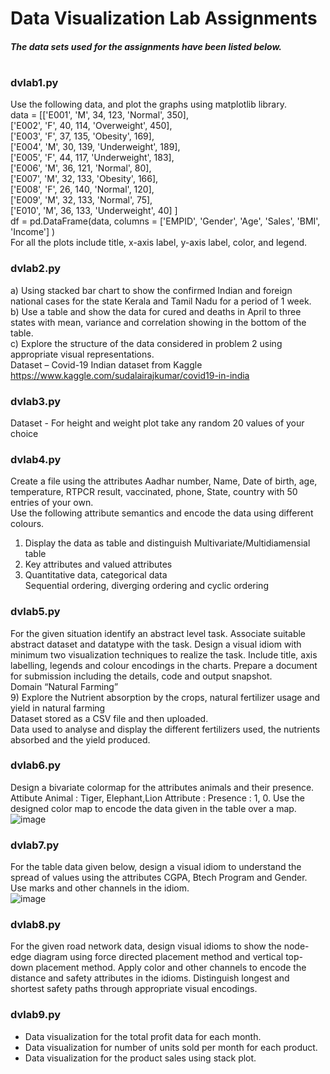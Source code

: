 # Data Visualization Lab Assignments
##### The data sets used for the assignments have been listed below.
#
### dvlab1.py
Use the following data, and plot the graphs using matplotlib library.  
data = [['E001', 'M', 34, 123, 'Normal', 350],  
        ['E002', 'F', 40, 114, 'Overweight', 450],  
        ['E003', 'F', 37, 135, 'Obesity', 169],  
        ['E004', 'M', 30, 139, 'Underweight', 189],  
        ['E005', 'F', 44, 117, 'Underweight', 183],  
        ['E006', 'M', 36, 121, 'Normal', 80],  
        ['E007', 'M', 32, 133, 'Obesity', 166],  
        ['E008', 'F', 26, 140, 'Normal', 120],  
        ['E009', 'M', 32, 133, 'Normal', 75],  
        ['E010', 'M', 36, 133, 'Underweight', 40] ]    
df = pd.DataFrame(data, columns = ['EMPID', 'Gender', 'Age', 'Sales', 'BMI', 'Income'] )  
For all the plots include title, x-axis label, y-axis label, color, and legend.  

### dvlab2.py
a) Using stacked bar chart to show the confirmed Indian and foreign national cases for the state Kerala and Tamil Nadu for a period of 1 week.  
b) Use a table and show the data for cured and deaths in April to three states with mean, variance and correlation showing in the bottom of the table.  
c) Explore the structure of the data considered in problem 2 using appropriate visual representations.  
Dataset – Covid-19 Indian dataset from Kaggle  
https://www.kaggle.com/sudalairajkumar/covid19-in-india

### dvlab3.py
Dataset - For height and weight plot take any random 20 values of your choice

### dvlab4.py
Create a file using the attributes Aadhar number, Name, Date of birth, age, temperature, RTPCR result, vaccinated, phone, State, country with 50 entries of your own.  
Use the following attribute semantics and encode the data using different colours.  
1) Display the data as table and distinguish Multivariate/Multidiamensial table  
2) Key attributes and valued attributes  
3) Quantitative data, categorical data  
Sequential ordering, diverging ordering and cyclic ordering

### dvlab5.py
For the given situation identify an abstract level task. Associate suitable abstract dataset and datatype with the task. Design a visual idiom with minimum two visualization techniques to realize the task. Include title, axis labelling, legends and colour encodings in the charts. Prepare a document for submission including the details, code and output snapshot.  
Domain “Natural Farming”  
9) Explore the Nutrient absorption by the crops, natural fertilizer usage and yield in natural farming  
Dataset stored as a CSV file and then uploaded.  
Data used to analyse and display the different fertilizers used, the nutrients absorbed and the yield produced.  

### dvlab6.py
Design a bivariate colormap for the attributes animals and their presence. Attibute Animal : Tiger, Elephant,Lion Attribute : Presence : 1, 0. Use the designed color map to encode the data given in the table over a map.  
![image](https://user-images.githubusercontent.com/81374415/130357587-bc943ee2-85ec-4552-851e-eb1a95844a05.png)

### dvlab7.py
For the table data given below, design a visual idiom to understand the spread of values using the attributes CGPA, Btech Program and Gender. Use marks and other channels in the idiom.  
![image](https://user-images.githubusercontent.com/81374415/130357617-e038c835-968f-41d6-a524-eaa95d3cbfa0.png)

### dvlab8.py
For the given road network data, design visual idioms to show the node-edge diagram using force directed placement method and vertical top-down placement method. Apply color and other channels to encode the distance and safety attributes in the idioms. Distinguish longest and shortest safety paths through appropriate visual encodings. 

### dvlab9.py
- Data visualization for the total profit data for each month.
- Data visualization for number of units sold per month for each product.
- Data visualization for the product sales using stack plot.
